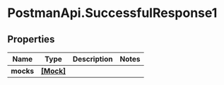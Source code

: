 # PostmanApi.SuccessfulResponse1

## Properties

Name | Type | Description | Notes
------------ | ------------- | ------------- | -------------
**mocks** | [**[Mock]**](Mock.md) |  | 


